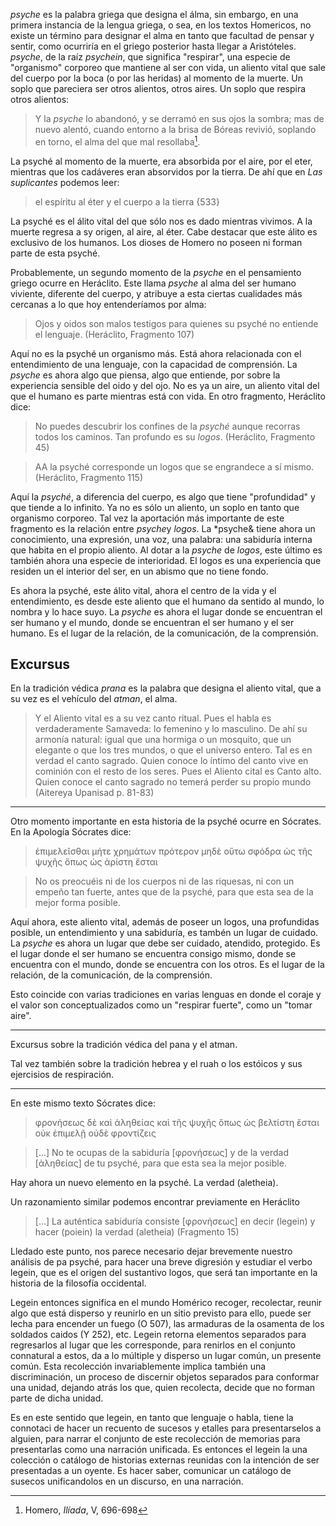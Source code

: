 *psyche* es la palabra griega que designa el álma, sin embargo, en una primera instancia de la lengua griega, o sea, en los textos Homericos, no existe un término para designar el alma en tanto que facultad de pensar y sentir, como ocurriría en el griego posterior hasta llegar a Aristóteles. *psyche*, de la raíz *psychein*, que significa "respirar", una especie de "organismo" corporeo que mantiene al ser con vida, un aliento vital que sale del cuerpo por la boca (o por las heridas) al momento de la muerte. Un soplo que pareciera ser otros alientos, otros aires. Un soplo que respira otros alientos:

> Y la *psyche* lo abandonó, y se derramó en sus ojos la sombra;
> mas de nuevo alentó, cuando entorno a la brisa de Bóreas
> revivió, soplando en torno, el alma del que mal resollaba[^1].
[^1]: Homero, *Ilíada*, V, 696-698

La psyché al momento de la muerte, era absorbida por el aire, por el eter, mientras que los cadáveres eran absorvidos por la tierra. De ahí que en *Las suplicantes* podemos leer:

> el espíritu al éter y el cuerpo a la tierra {533}

La psyché es el álito vital del que sólo nos es dado mientras vivimos. A la muerte regresa a sy origen, al aire, al éter. Cabe destacar que este álito es exclusivo de los humanos. Los dioses de Homero no poseen ni forman parte de esta psyché.

Probablemente, un segundo momento de la *psyche* en el pensamiento griego ocurre en Heráclito. Este llama *psyche* al alma del ser humano viviente, diferente del cuerpo, y atribuye a esta ciertas cualidades más cercanas a lo que hoy entenderíamos por alma:

> Ojos y oidos son malos testigos para quienes su psyché no entiende el lenguaje. (Heráclito, Fragmento 107)

Aquí no es la psyché un organismo más. Está ahora relacionada con el entendimiento de una lenguaje, con la capacidad de comprensión. La *psyche* es ahora algo que piensa, algo que entiende, por sobre la experiencia sensible del oido y del ojo. No es ya un aire, un aliento vital del que el humano es parte mientras está con vida. En otro fragmento, Heráclito dice:

> No puedes descubrir los confines de la *psyché* aunque recorras todos los caminos. Tan profundo es su *logos*. (Heráclito, Fragmento 45)

> AA la psyché corresponde un logos que se engrandece a sí mismo. (Heráclito, Fragmento 115)

Aquí la *psyché*, a diferencia del cuerpo, es algo que tiene "profundidad" y que tiende a lo infinito. Ya no es sólo un aliento, un soplo en tanto que organismo corporeo. Tal vez la aportación más importante de este fragmento es la relación entre *psyche*y *logos*. La *psyche& tiene ahora un conocimiento, una expresión, una voz, una palabra: una sabiduría interna que habita en el propio aliento. Al dotar a la *psyche* de *logos*, este último es también ahora una especie de interioridad. El logos es una experiencia que residen un el interior del ser, en un abismo que no tiene fondo.

Es ahora la psyché, este álito vital, ahora el centro de la vida y el entendimiento, es desde este aliento que el humano da sentido al mundo, lo nombra y lo hace suyo. La *psyche* es ahora el lugar donde se encuentran el ser humano y el mundo, donde se encuentran el ser humano y el ser humano. Es el lugar de la relación, de la comunicación, de la comprensión. 

## Excursus

En la tradición védica *prana* es la palabra que designa el aliento vital, que a su vez es el vehículo del *atman*, el alma.

> Y el Aliento vital es a su vez canto ritual. Pues el habla es verdaderamente Samaveda: lo femenino y lo masculino. De ahí su armonía natural: igual que una hormiga o un mosquito, que un elegante o que los tres mundos, o que el universo entero. Tal es en verdad el canto sagrado. Quien conoce lo íntimo del canto vive en cominión con el resto de los seres. Pues el Aliento cital es Canto alto. Quien conoce el canto sagrado no temerá perder su propio mundo (Aitereya Upanisad p. 81-83)

-------------------

Otro momento importante en esta historia de la psyché ocurre en Sócrates. En la Apología Sócrates dice:

> ἐπιμελεῖσθαι μήτε χρημάτων πρότερον μηδὲ οὕτω σφόδρα ὡς τῆς ψυχῆς ὅπως ὡς ἀρίστη ἔσται

> No os preocuéis ni de los cuerpos ni de las riquesas, ni con un empeño tan fuerte, antes que de la psyché, para que esta sea de la mejor forma posible.

Aquí ahora, este aliento vital, además de poseer un logos, una profundidas posible, un entendimiento y una sabiduría, es tambén un lugar de cuidado. La *psyche* es ahora un lugar que debe ser cuidado, atendido, protegido. Es el lugar donde el ser humano se encuentra consigo mismo, donde se encuentra con el mundo, donde se encuentra con los otros. Es el lugar de la relación, de la comunicación, de la comprensión.

Esto coincide con varias tradiciones en varias lenguas en donde el coraje y el valor son conceptualizados como un "respirar fuerte", como un "tomar aire".

-------------------
Excursus sobre la tradición védica del pana y el atman.

Tal vez también sobre la tradición hebrea y el ruah o los estóicos y sus ejercisios de respiración.

-------------------

En este mismo texto Sócrates dice:

> φρονήσεως δὲ καὶ ἀληθείας καὶ τῆς ψυχῆς ὅπως ὡς βελτίστη ἔσται οὐκ ἐπιμελῇ οὐδὲ φροντίζεις

> [...] No te ocupas de la sabiduría [φρονήσεως] y de la verdad [ἀληθείας] de tu psyché, para que esta sea la mejor posible.

Hay ahora un nuevo elemento en la psyché. La verdad (aletheia).

Un razonamiento similar podemos encontrar previamente en Heráclito

> [...] La auténtica sabiduría consiste [φρονήσεως] en decir (legein) y hacer (poiein) la verdad (aletheia) (Fragmento 15)

Lledado este punto, nos parece necesario dejar brevemente nuestro análisis de pa psyché, para hacer una breve digresión y estudiar el verbo legein, que es el origen del sustantivo logos, que será tan importante en la historia de la filosofía occidental.

Legein entonces significa en el mundo Homérico recoger, recolectar, reunir algo que está disperso y reunirlo en un sitio previsto para ello, puede ser lecha para encender un fuego (O 507), las armaduras de la osamenta de los soldados caidos (Y 252), etc. Legein retorna elementos separados para regresarlos al lugar que les corresponde, para renirlos en el conjunto connatural a estos, da a lo múltiple y disperso un lugar común, un presente común. Esta recolección invariablemente implica también una discriminación, un proceso de discernir objetos separados para conformar una unidad, dejando atrás los que, quien recolecta, decide que no forman parte de dicha unidad.

Es en este sentido que legein, en tanto que lenguaje o habla, tiene la connotaci de hacer un recuento de sucesos y etalles para presentarselos a alguien, para narrar el conjunto de este recolección de memorias para presentarlas como una narración unificada. Es entonces el legein la una colección o catálogo de historias externas reunidas con la intención de ser presentadas a un oyente. Es hacer saber, comunicar un catálogo de susecos unificandolos en un discurso, en una narración.


